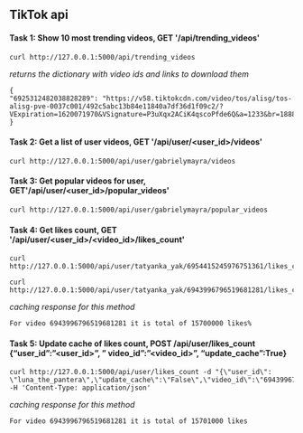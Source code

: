 ## TikTok api 

#### Task 1: Show 10 most trending videos, GET '/api/trending_videos'
    
    curl http://127.0.0.1:5000/api/trending_videos

*returns the dictionary with video ids and links to download them*
    
    {
    "6925312482038828289": "https://v58.tiktokcdn.com/video/tos/alisg/tos-alisg-pve-0037c001/492c5abc13b84e11840a7df36d1f09c2/?VExpiration=1620071970&VSignature=P3uXqx2ACiK4qscoPfde6Q&a=1233&br=1888&bt=944&cd=0%7C0%7C1&ch=0&cr=0&cs=0&cv=1&dr=0&ds=3&er=&l=20210503135921010115151101084418C6&lr=tiktok_m&mime_type=video_mp4&net=0&pl=0&qs=0&rc=anJ0cmg3Znh0MzMzMzczM0ApOjszZDQ1ODw8NzQ0aDs7Z2cyb2MvNC5oYWFgLS1fMTRzczNfYi8vYC8xLmM1LWAyLjA6Yw%3D%3D&vl=&vr="
    }

#### Task 2: Get a list of user videos, GET '/api/user/<user_id>/videos'
    
    curl http://127.0.0.1:5000/api/user/gabrielymayra/videos
    
#### Task 3: Get popular videos for user, GET'/api/user/<user_id>/popular_videos'
    
    curl http://127.0.0.1:5000/api/user/gabrielymayra/popular_videos

#### Task 4: Get likes count, GET '/api/user/<user_id>/<video_id>/likes_count'

    curl http://127.0.0.1:5000/api/user/tatyanka_yak/6954415245976751361/likes_count

    curl http://127.0.0.1:5000/api/user/tatyanka_yak/6943996796519681281/likes_count
    
*caching response for this method*

    For video 6943996796519681281 it is total of 15700000 likes%

#### Task 5: Update cache of likes count, POST /api/user/likes_count {“user_id”:”<user_id>”, ” video_id”:”<video_id>”, “update_cache”:True}

    curl http://127.0.0.1:5000/api/user/likes_count -d "{\"user_id\": \"luna_the_pantera\",\"update_cache\":\"False\",\"video_id\":\"6943996796519681281\"}" -H 'Content-Type: application/json'

*caching response for this method*

    For video 6943996796519681281 it is total of 15701000 likes